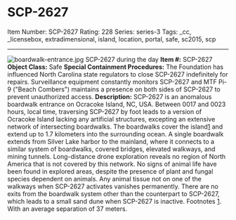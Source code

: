 # SCP-2627
Item Number: SCP-2627
Rating: 228
Series: series-3
Tags: _cc, _licensebox, extradimensional, island, location, portal, safe, sc2015, scp

---

![boardwalk-entrance.jpg](https://scp-wiki.wdfiles.com/local--files/scp-2627/boardwalk-entrance.jpg)
SCP-2627 during the day
**Item #:** SCP-2627
**Object Class:** Safe
**Special Containment Procedures:** The Foundation has influenced North Carolina state regulators to close SCP-2627 indefinitely for repairs. Surveillance equipment constantly monitors SCP-2627 and MTF Pi-9 ("Beach Combers") maintains a presence on both sides of SCP-2627 to prevent unauthorized access.
**Description:** SCP-2627 is an anomalous boardwalk entrance on Ocracoke Island, NC, USA. Between 0017 and 0023 hours, local time, traversing SCP-2627 by foot leads to a version of Ocracoke Island lacking any artificial structures, excepting an extensive network of intersecting boardwalks.
The boardwalks cover the island[1](javascript:;) and extend up to 1.7 kilometers into the surrounding ocean. A single boardwalk extends from Silver Lake harbor to the mainland, where it connects to a similar system of boardwalks, covered bridges, elevated walkways, and mining tunnels. Long-distance drone exploration reveals no region of North America that is not covered by this network.
No signs of animal life have been found in explored areas, despite the presence of plant and fungal species dependent on animals. Any animal tissue not on one of the walkways when SCP-2627 activates vanishes permanently.
There are no exits from the boardwalk system other than the counterpart to SCP-2627, which leads to a small sand dune when SCP-2627 is inactive.
Footnotes
[1](javascript:;). With an average separation of 37 meters.